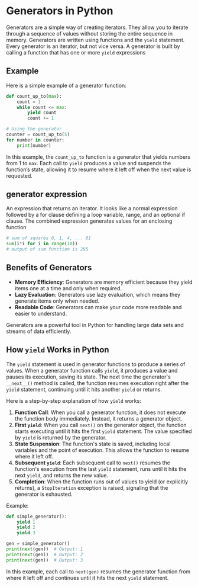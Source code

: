 # Generators in Python

Generators are a simple way of creating iterators. They allow you to iterate through a sequence of values without storing the entire sequence in memory. Generators are written using functions and the `yield` statement.
Every generator is an iterator, but not vice versa. A generator is built by calling a function that has one or more `yield` expressions

## Example

Here is a simple example of a generator function:

```python
def count_up_to(max):
    count = 1
    while count <= max:
        yield count
        count += 1

# Using the generator
counter = count_up_to(5)
for number in counter:
    print(number)
```

In this example, the `count_up_to` function is a generator that yields numbers from 1 to `max`. Each call to `yield` produces a value and suspends the function’s state, allowing it to resume where it left off when the next value is requested.

## generator expression

An expression that returns an iterator. It looks like a normal expression followed by a for clause defining a loop variable, range, and an optional if clause. The combined expression generates values for an enclosing function

```python
# sum of squares 0, 1, 4, ... 81
sum(i*i for i in range(10))
# output of sum function is 285
```

## Benefits of Generators

- **Memory Efficiency**: Generators are memory efficient because they yield items one at a time and only when required.
- **Lazy Evaluation**: Generators use lazy evaluation, which means they generate items only when needed.
- **Readable Code**: Generators can make your code more readable and easier to understand.

Generators are a powerful tool in Python for handling large data sets and streams of data efficiently.

## How `yield` Works in Python

The `yield` statement is used in generator functions to produce a series of values. When a generator function calls `yield`, it produces a value and pauses its execution, saving its state. The next time the generator's `__next__()` method is called, the function resumes execution right after the `yield` statement, continuing until it hits another `yield` or returns.

Here is a step-by-step explanation of how `yield` works:

1. **Function Call**: When you call a generator function, it does not execute the function body immediately. Instead, it returns a generator object.
2. **First `yield`**: When you call `next()` on the generator object, the function starts executing until it hits the first `yield` statement. The value specified by `yield` is returned by the generator.
3. **State Suspension**: The function's state is saved, including local variables and the point of execution. This allows the function to resume where it left off.
4. **Subsequent `yield`**: Each subsequent call to `next()` resumes the function's execution from the last `yield` statement, runs until it hits the next `yield`, and returns the new value.
5. **Completion**: When the function runs out of values to yield (or explicitly returns), a `StopIteration` exception is raised, signaling that the generator is exhausted.

Example:

```python
def simple_generator():
    yield 1
    yield 2
    yield 3

gen = simple_generator()
print(next(gen))  # Output: 1
print(next(gen))  # Output: 2
print(next(gen))  # Output: 3
```

In this example, each call to `next(gen)` resumes the generator function from where it left off and continues until it hits the next `yield` statement.